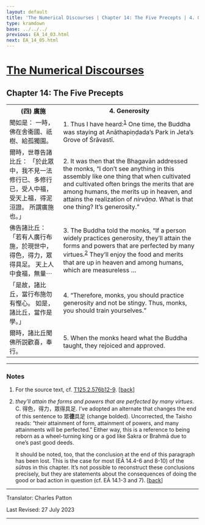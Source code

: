 ```yaml
---
layout: default
title: 'The Numerical Discourses | Chapter 14: The Five Precepts | 4. Generosity'
type: kramdown
base: ../../../
previous: EA_14_03.html
next: EA_14_05.html
---
```


<h1><a href='../index.html'>The Numerical Discourses</a></h1>
<h2>Chapter 14: The Five Precepts</h2>

<table class="trans">
  <th class='ch'>(四) 廣施</th>
  <th class='en'>4. Generosity</th>
  <tr>
    <td class='ch' title='T125.2.576b12'>聞如是： 一時，佛在舍衞國、祇樹、給孤獨園。</td>
    <td id='p1'>1. Thus I have heard:<sup id="ref1"><a href="#n1">1</a></sup> One time, the Buddha was staying at Anāthapiṇḍada’s Park in Jeta’s Grove of Śrāvastī.</td>
  </tr>
  <tr>
    <td class='ch' title='T125.2.576b13'>爾時，世尊告諸比丘： 「於此眾中，我不見一法修行已、多修行已，受人中福，受天上福，得泥洹證。 所謂廣施也。」</td>
    <td id='p2'>2. It was then that the Bhagavān addressed the monks, “I don’t see anything in this assembly like one thing that when cultivated and cultivated often brings the merits that are among humans, the merits up in heaven, and attains the realization of <em>nirvāṇa</em>. What is that one thing? It’s generosity.”</td>
  </tr>
  <tr>
    <td class='ch' title='T125.2.576b15'>佛告諸比丘： 「若有人廣行布施，於現世中，得色，得力，眾得具足。 天上人中食福，無量⋯</td>
    <td id='p3'>3. The Buddha told the monks, “If a person widely practices generosity, they’ll attain the forms and powers that are perfected by many virtues.<sup id="ref2"><a href="#n2">2</a></sup> They’ll enjoy the food and merits that are up in heaven and among humans, which are measureless …</td>
  </tr>
  <tr>
    <td class='ch' title='T125.2.576b17'>「是故，諸比丘，當行布施勿有慳心。 如是，諸比丘，當作是學。」</td>
    <td id='p4'>4. “Therefore, monks, you should practice generosity and not be stingy. Thus, monks, you should train yourselves.”</td>
  </tr>
  <tr>
    <td class='ch' title='T125.2.576b19'>爾時，諸比丘聞佛所説歡喜，奉行。</td>
    <td id='p5'>5. When the monks heard what the Buddha taught, they rejoiced and approved.</td>
  </tr>
</table>

<hr/>

<h3 id="notes">Notes</h3>

<ol class="notes-list">
<li id="n1"><p>For the source text, cf. <a href="https://cbetaonline.dila.edu.tw/zh/T02n0125_p0576b12" target="_blank">T125.2.576b12-9</a>. [<a href="#ref1">back</a>]</p></li>
<li id="n2"><p><em>they’ll attain the forms and powers that are perfected by many virtues</em>. C. 得色，得力，眾得具足. I’ve adopted an alternate that changes the end of this sentence to 眾<strong>德</strong>具足 (change bolded). Uncorrected, the Taisho reads: “their attainment of form, attainment of powers, and many attainments will be perfected.” Either way, this is a reference to being reborn as a wheel-turning king or a god like Śakra or Brahmā due to one’s past good deeds.</p>
<p>It should be noted, too, that the conclusion at the end of this paragraph has been lost. This is the case for most (EĀ 14.4-6 and 8-10) of the <em>sūtra</em>s in this chapter. It’s not possible to reconstruct these conclusions precisely, but they are statements about the consequences of doing the good or bad action in question (cf. EĀ 14.1-3 and 7). [<a href="#ref2">back</a>]</p></li>
</ol>
<hr/>

<p class="translator">Translator: Charles Patton</p>
<p class='revised'>Last Revised: 27 July 2023</p>

<hr/>